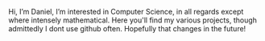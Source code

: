 Hi, I’m Daniel, I’m interested in Computer Science, in all regards except where intensely mathematical. Here you'll find my various projects, though admittedly I dont use github often. Hopefully that changes in the future!

<!---
DanDigits/DanDigits is a ✨ special ✨ repository because its `README.md` (this file) appears on your GitHub profile.
You can click the Preview link to take a look at your changes.
--->
